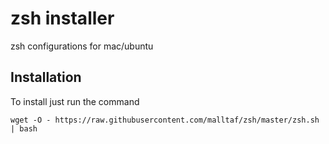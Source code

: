 # zsh installer
zsh configurations for mac/ubuntu

## Installation
To install just run the command
```
wget -O - https://raw.githubusercontent.com/malltaf/zsh/master/zsh.sh | bash
```
